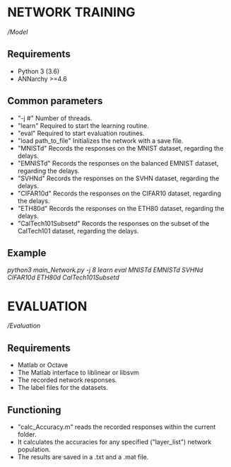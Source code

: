 # NETWORK TRAINING
*/Model*

## Requirements
- Python 3 (3.6)
- ANNarchy >=4.6

## Common parameters
- "-j #" Number of threads.
- "learn" Required to start the learning routine.
- "eval" Required to start evaluation routines.
- "load path_to_file" Initializes the network with a save file.
- "MNISTd" Records the responses on the MNIST dataset, regarding the delays.
- "EMNISTd" Records the responses on the balanced EMNIST dataset, regarding the delays.
- "SVHNd" Records the responses on the SVHN dataset, regarding the delays.
- "CIFAR10d" Records the responses on the CIFAR10 dataset, regarding the delays.
- "ETH80d" Records the responses on the ETH80 dataset, regarding the delays.
- "CalTech101Subsetd" Records the responses on the subset of the CalTech101 dataset, regarding the delays.

## Example
*python3 main_Network.py -j 8 learn eval MNISTd EMNISTd SVHNd CIFAR10d ETH80d CalTech101Subsetd*


# EVALUATION
*/Evaluation*

## Requirements
- Matlab or Octave
- The Matlab interface to liblinear or libsvm
- The recorded network responses.
- The label files for the datasets.

## Functioning
- "calc_Accuracy.m" reads the recorded responses within the current folder.
- It calculates the accuracies for any specified ("layer_list") network population.
- The results are saved in a .txt and a .mat file.
